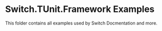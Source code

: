 # Switch.TUnit.Framework Examples

This folder contains all examples used by Switch Docmentation and more.
